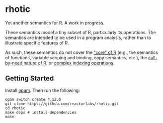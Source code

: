 rhotic
======

Yet another semantics for R. A work in progress.

These semantics model a tiny subset of R, particularly its operations. The
semantics are intended to be used in a program analysis, rather than to
illustrate specific features of R.

As such, these semantics do not cover the ["core" of
R](http://janvitek.org/pubs/ecoop12.pdf) (e.g., the semantics of functions,
variable scoping and binding, copy semantics, etc.), the [call-by-need nature of
R](http://janvitek.org/pubs/oopsla19a.pdf), or [complex indexing
operations](https://github.com/reactorlabs/RhoVec/).


Getting Started
---------------

Install [opam](https://opam.ocaml.org/). Then run the following:

```
opam switch create 4.12.0
git clone https://github.com/reactorlabs/rhotic.git
cd rhotic
make deps # install dependencies
make
```
